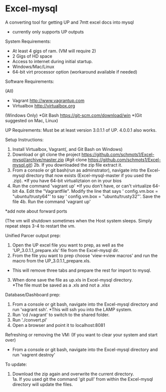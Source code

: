 # Excel-mysql
A converting tool for getting UP and 7mtt excel docs into mysql
* currently only supports UP outputs


System Requirements:

  * At least 4 gigs of ram. (VM will require 2)
  * 2 Gigs of HD space
  * Access to internet during initial startup.
  * Windows/Mac/Linux
  * 64-bit virt processor option (workaround available if needed)

Software Requirements:

(All)
* Vagrant http://www.vagrantup.com
* Virtualbox http://virtualbox.org

(Windows Only)
*Git Bash https://git-scm.com/download/win
*(Git suggested on Mac, Linux)

UP Requirements:
Must be at least version 3.0.1.1 of UP.  4.0.0.1 also works.

Setup Instructions:

1. Install Virtualbox, Vagrant(, and Git Bash on Windows)
2. Download or git clone the project https://github.com/schmots1/Excel-mysql/archive/master.zip (#git clone https://github.com/schmots1/Excel-mysql.git)
2b. If you downloaded the zip file extract it.
3. From a console or git bash(run as adminstrator), navigate into the Excel-mysql directory that now exists (Excel-mysql-master if you used the .zip).
*If you have 64-bit virtualiztaion on in your bios
4. Run the command 'vagrant up'
*If you don't have, or can't virtualize 64-bit
4a. Edit the "Vagrantfile".  Modify the line that says '   config.vm.box = "ubuntu/trusty64"' to say '   config.vm.box = "ubuntu/trusty32"'.  Save the file
4b. Run the command 'vagrant up'

*add note about forward ports

(The vm will shutdown sometimes when the Host system sleeps.  Simply repeat steps 3-4 to restart the vm.

Unified Parcer output prep:

1. Open the UP excel file you want to prep, as well as the 'UP_3.0.1.1_prepare.xls' file from the Excel-mysql dir.  
2. From the file you want to prep choose 'view->view macros' and run the macro from the UP_3.0.1.1_prepare.xls.  
* This will remove three tabs and prepare the rest for import to mysql.  
3. When done save the file as up.xls in Excel-mysql directory.  
*The file must be saved as a .xls and not a .xlsx

Database/Dashboard prep:

1. From a console or git bash, navigate into the Excel-mysql directory and run 'vagrant ssh'.  *This will ssh you into the LAMP system.  
2. Run 'cd /vagrant' to switch to the shared folder.  
3. Run './convert.pl'
4. Open a browser and point it to localhost:8081

Refreshing or removing the VM:
(If you want to clear your system and start over)
* From a console or git bash, navigate into the Excel-mysql directory and run 'vagrent destroy'

To update:

1. Download the zip again and overwrite the current directory.  
1a. If you used git the command 'git pull' from within the Excel-mysql directory will update the files.
